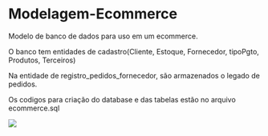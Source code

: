 # Modelagem-Ecommerce

Modelo de banco de dados para uso em um ecommerce. 

O banco tem entidades de cadastro(Cliente, Estoque, Fornecedor, tipoPgto, Produtos, Terceiros) 

Na entidade de registro_pedidos_fornecedor, são armazenados o legado de pedidos. 

Os codigos para criação do database e das tabelas estão no arquivo ecommerce.sql 

<img src = https://github.com/Cesarszabo/Modelagem-Ecommerce/blob/ef05cac835fd924d4f78df4be73b0cc9a5dc4a85/Modeloecommerce.png>

